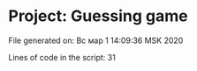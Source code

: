 # Project: Guessing game
File generated on:
Вс мар  1 14:09:36 MSK 2020

Lines of code in the script:
31
